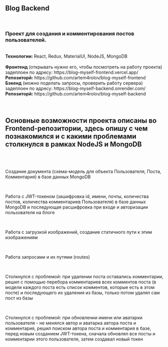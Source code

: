
<div id="header">
  <h2>Blog Backend</h2>
  <br/>
  <h3>Проект для создания и комментирования постов пользователей.</h3>
  <br/>
  <strong>Технологии: </strong> React, Redux, MaterialUI, NodeJS, MongoDB
  <br/>
  <br/>
  <strong>Фронтенд</strong> (открывать нужно его, чтобы посмотреть на работу проекта) задеплоен по адресу: https://blog-myself-frontend.vercel.app/
  <br/>
  <strong>Репозиторй:</strong> https://github.com/artem4rolov/blog-myself-frontend
  <br/>
  <strong>Бэкенд</strong> (можно поделать запросы, проверить работу сервера) задеплоен по адресу: https://blog-myself-backend.onrender.com/
  <br/>
  <strong>Репозиторй:</strong> https://github.com/artem4rolov/blog-myself-backend
  <br/>
  <br/>
  <br/>
  <h2>Основные возможности проекта описаны во Frontend-репозитории, здесь опишу с чем познакомился и с какими проблемами столкнулся в рамках NodeJS и MongoDB</h2>
  <br/>
  <br/>
  <p>Создание документа (схема-модель для объекта Пользователя, Поста, Комментария) в базе данных MongoDB</p>
  <br/>
  <p>Работа с JWT-токеном (зашифровка id, имени, почты, количества постов, количества комментариев Пользователя) в базе данных MongoDB и последующая расшифровка при входе и авторизации пользователя на блоге</p>
  <br/>
  <p>Работа с загрузкой изображений, создание статичного пути к этим изображениям</p>
  <br/>
  <p>Работа запросами и их путями (routes)</p>
  <br/>
  <p>Столкнулся с проблемой: при удалении поста оставались комментарии, решил с помощью перебора комментариев всех комментов поста (в модели каждого поста есть список комментов, которые есть в этом посте) и последующего их удаления из базы, только потом удалял сам пост из базы</p>
  <br/>
  <p>Столкнулся с проблемой: при обновлении имени или аватарки пользователя - не менялся автор и аватарка автора поста и комментария, решил поиском автора поста и комментария в базе, перед новым созданием JWT-токена, сначала обновлял все посты и комментарии этого пользователя, затем создавал новый токен</p>
  <br/>
</div>
